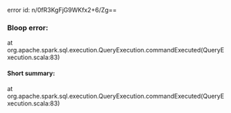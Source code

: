 error id: n/0fR3KgFjG9WKfx2+6/Zg==
### Bloop error:

at org.apache.spark.sql.execution.QueryExecution.commandExecuted(QueryExecution.scala:83)
#### Short summary: 

at org.apache.spark.sql.execution.QueryExecution.commandExecuted(QueryExecution.scala:83)